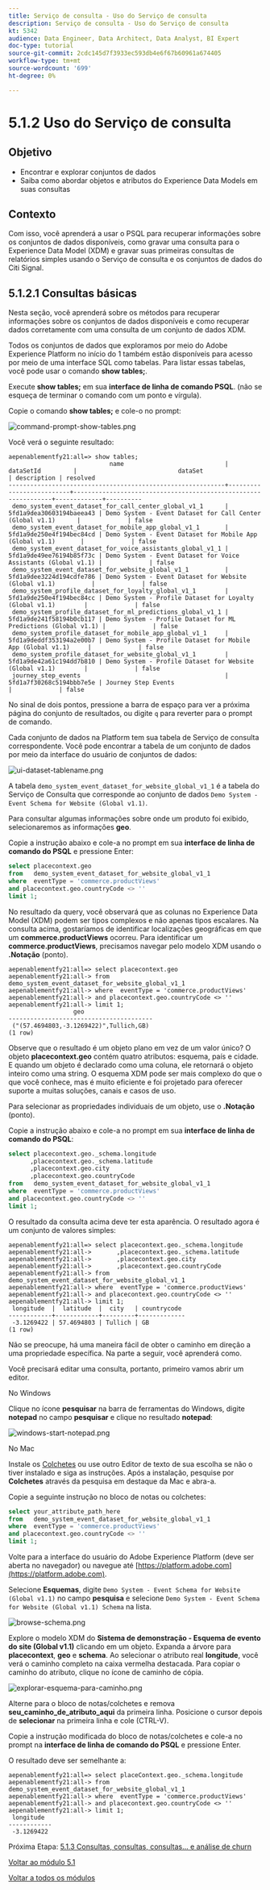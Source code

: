 ```yaml
---
title: Serviço de consulta - Uso do Serviço de consulta
description: Serviço de consulta - Uso do Serviço de consulta
kt: 5342
audience: Data Engineer, Data Architect, Data Analyst, BI Expert
doc-type: tutorial
source-git-commit: 2cdc145d7f3933ec593db4e6f67b60961a674405
workflow-type: tm+mt
source-wordcount: '699'
ht-degree: 0%

---
```


# 5.1.2 Uso do Serviço de consulta

## Objetivo

- Encontrar e explorar conjuntos de dados
- Saiba como abordar objetos e atributos do Experience Data Models em suas consultas

## Contexto

Com isso, você aprenderá a usar o PSQL para recuperar informações sobre os conjuntos de dados disponíveis, como gravar uma consulta para o Experience Data Model (XDM) e gravar suas primeiras consultas de relatórios simples usando o Serviço de consulta e os conjuntos de dados do Citi Signal.

## 5.1.2.1 Consultas básicas

Nesta seção, você aprenderá sobre os métodos para recuperar informações sobre os conjuntos de dados disponíveis e como recuperar dados corretamente com uma consulta de um conjunto de dados XDM.

Todos os conjuntos de dados que exploramos por meio do Adobe Experience Platform no início do 1 também estão disponíveis para acesso por meio de uma interface SQL como tabelas. Para listar essas tabelas, você pode usar o comando **show tables;**.

Execute **show tables;** em sua **interface de linha de comando PSQL**. (não se esqueça de terminar o comando com um ponto e vírgula).

Copie o comando **show tables;** e cole-o no prompt:

![command-prompt-show-tables.png](./images/command-prompt-show-tables.png)

Você verá o seguinte resultado:

```text
aepenablementfy21:all=> show tables;
                            name                            |        dataSetId         |                            dataSet                             | description | resolved 
------------------------------------------------------------+--------------------------+----------------------------------------------------------------+-------------+----------
 demo_system_event_dataset_for_call_center_global_v1_1      | 5fd1a9dea30603194baeea43 | Demo System - Event Dataset for Call Center (Global v1.1)      |             | false
 demo_system_event_dataset_for_mobile_app_global_v1_1       | 5fd1a9de250e4f194bec84cd | Demo System - Event Dataset for Mobile App (Global v1.1)       |             | false
 demo_system_event_dataset_for_voice_assistants_global_v1_1 | 5fd1a9de49ee76194b85f73c | Demo System - Event Dataset for Voice Assistants (Global v1.1) |             | false
 demo_system_event_dataset_for_website_global_v1_1          | 5fd1a9dee3224d194cdfe786 | Demo System - Event Dataset for Website (Global v1.1)          |             | false
 demo_system_profile_dataset_for_loyalty_global_v1_1        | 5fd1a9de250e4f194bec84cc | Demo System - Profile Dataset for Loyalty (Global v1.1)        |             | false
 demo_system_profile_dataset_for_ml_predictions_global_v1_1 | 5fd1a9de241f58194b0cb117 | Demo System - Profile Dataset for ML Predictions (Global v1.1) |             | false
 demo_system_profile_dataset_for_mobile_app_global_v1_1     | 5fd1a9deddf353194a2e00b7 | Demo System - Profile Dataset for Mobile App (Global v1.1)     |             | false
 demo_system_profile_dataset_for_website_global_v1_1        | 5fd1a9de42a61c194dd7b810 | Demo System - Profile Dataset for Website (Global v1.1)        |             | false
 journey_step_events                                        | 5fd1a7f30268c5194bbb7e5e | Journey Step Events                                            |             | false
```

No sinal de dois pontos, pressione a barra de espaço para ver a próxima página do conjunto de resultados, ou digite `q` para reverter para o prompt de comando.

Cada conjunto de dados na Platform tem sua tabela de Serviço de consulta correspondente. Você pode encontrar a tabela de um conjunto de dados por meio da interface do usuário de conjuntos de dados:

![ui-dataset-tablename.png](./images/ui-dataset-tablename.png)

A tabela `demo_system_event_dataset_for_website_global_v1_1` é a tabela do Serviço de Consulta que corresponde ao conjunto de dados `Demo System - Event Schema for Website (Global v1.1)`.

Para consultar algumas informações sobre onde um produto foi exibido, selecionaremos as informações **geo**.

Copie a instrução abaixo e cole-a no prompt em sua **interface de linha de comando do PSQL** e pressione Enter:

```sql
select placecontext.geo
from   demo_system_event_dataset_for_website_global_v1_1
where  eventType = 'commerce.productViews'
and placecontext.geo.countryCode <> ''
limit 1;
```

No resultado da query, você observará que as colunas no Experience Data Model (XDM) podem ser tipos complexos e não apenas tipos escalares. Na consulta acima, gostaríamos de identificar localizações geográficas em que um **commerce.productViews** ocorreu. Para identificar um **commerce.productViews**, precisamos navegar pelo modelo XDM usando o **.Notação** (ponto).

```text
aepenablementfy21:all=> select placecontext.geo
aepenablementfy21:all-> from   demo_system_event_dataset_for_website_global_v1_1
aepenablementfy21:all-> where  eventType = 'commerce.productViews'
aepenablementfy21:all-> and placecontext.geo.countryCode <> ''
aepenablementfy21:all-> limit 1;
                  geo                   
----------------------------------------
 ("(57.4694803,-3.1269422)",Tullich,GB)
(1 row)
```

Observe que o resultado é um objeto plano em vez de um valor único? O objeto **placecontext.geo** contém quatro atributos: esquema, país e cidade. E quando um objeto é declarado como uma coluna, ele retornará o objeto inteiro como uma string. O esquema XDM pode ser mais complexo do que o que você conhece, mas é muito eficiente e foi projetado para oferecer suporte a muitas soluções, canais e casos de uso.

Para selecionar as propriedades individuais de um objeto, use o **.Notação** (ponto).

Copie a instrução abaixo e cole-a no prompt em sua **interface de linha de comando do PSQL**:

```sql
select placecontext.geo._schema.longitude
      ,placecontext.geo._schema.latitude
      ,placecontext.geo.city
      ,placecontext.geo.countryCode
from   demo_system_event_dataset_for_website_global_v1_1
where  eventType = 'commerce.productViews'
and placecontext.geo.countryCode <> ''
limit 1;
```

O resultado da consulta acima deve ter esta aparência.
O resultado agora é um conjunto de valores simples:

```text
aepenablementfy21:all=> select placecontext.geo._schema.longitude
aepenablementfy21:all->       ,placecontext.geo._schema.latitude
aepenablementfy21:all->       ,placecontext.geo.city
aepenablementfy21:all->       ,placecontext.geo.countryCode
aepenablementfy21:all-> from   demo_system_event_dataset_for_website_global_v1_1
aepenablementfy21:all-> where  eventType = 'commerce.productViews'
aepenablementfy21:all-> and placecontext.geo.countryCode <> ''
aepenablementfy21:all-> limit 1;
 longitude  |  latitude  |  city   | countrycode 
------------+------------+---------+-------------
 -3.1269422 | 57.4694803 | Tullich | GB
(1 row)
```

Não se preocupe, há uma maneira fácil de obter o caminho em direção a uma propriedade específica. Na parte a seguir, você aprenderá como.

Você precisará editar uma consulta, portanto, primeiro vamos abrir um editor.

No Windows

Clique no ícone **pesquisar** na barra de ferramentas do Windows, digite **notepad** no campo **pesquisar** e clique no resultado **notepad**:

![windows-start-notepad.png](./images/windows-start-notepad.png)

No Mac

Instale os [Colchetes](https://github.com/adobe/brackets/releases/download/release-1.14/Brackets.Release.1.14.dmg) ou use outro Editor de texto de sua escolha se não o tiver instalado e siga as instruções. Após a instalação, pesquise por **Colchetes** através da pesquisa em destaque da Mac e abra-a.

Copie a seguinte instrução no bloco de notas ou colchetes:

```sql
select your_attribute_path_here
from   demo_system_event_dataset_for_website_global_v1_1
where  eventType = 'commerce.productViews'
and placecontext.geo.countryCode <> ''
limit 1;
```

Volte para a interface do usuário do Adobe Experience Platform (deve ser aberta no navegador) ou navegue até [https://platform.adobe.com](https://platform.adobe.com).

Selecione **Esquemas**, digite `Demo System - Event Schema for Website (Global v1.1)` no campo **pesquisa** e selecione `Demo System - Event Schema for Website (Global v1.1) Schema` na lista.

![browse-schema.png](./images/browse-schema.png)

Explore o modelo XDM do **Sistema de demonstração - Esquema de evento do site (Global v1.1)** clicando em um objeto. Expanda a árvore para **placecontext**, **geo** e **schema**. Ao selecionar o atributo real **longitude**, você verá o caminho completo na caixa vermelha destacada. Para copiar o caminho do atributo, clique no ícone de caminho de cópia.

![explorar-esquema-para-caminho.png](./images/explore-schema-for-path.png)

Alterne para o bloco de notas/colchetes e remova **seu_caminho_de_atributo_aqui** da primeira linha. Posicione o cursor depois de **selecionar** na primeira linha e cole (CTRL-V).

Copie a instrução modificada do bloco de notas/colchetes e cole-a no prompt na **interface de linha de comando do PSQL** e pressione Enter.

O resultado deve ser semelhante a:

```text
aepenablementfy21:all=> select placeContext.geo._schema.longitude
aepenablementfy21:all-> from   demo_system_event_dataset_for_website_global_v1_1
aepenablementfy21:all-> where  eventType = 'commerce.productViews'
aepenablementfy21:all-> and placecontext.geo.countryCode <> ''
aepenablementfy21:all-> limit 1;
 longitude  
------------
 -3.1269422
```

Próxima Etapa: [5.1.3 Consultas, consultas, consultas... e análise de churn](./ex3.md)

[Voltar ao módulo 5.1](./query-service.md)

[Voltar a todos os módulos](../../../overview.md)
